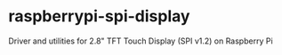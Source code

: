 # raspberrypi-spi-display
Driver and utilities for 2.8" TFT Touch Display (SPI v1.2) on Raspberry Pi
